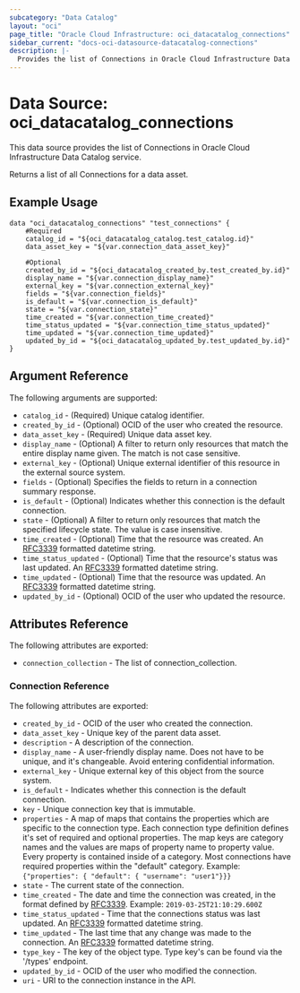 ```yaml
---
subcategory: "Data Catalog"
layout: "oci"
page_title: "Oracle Cloud Infrastructure: oci_datacatalog_connections"
sidebar_current: "docs-oci-datasource-datacatalog-connections"
description: |-
  Provides the list of Connections in Oracle Cloud Infrastructure Data Catalog service
---
```


# Data Source: oci_datacatalog_connections
This data source provides the list of Connections in Oracle Cloud Infrastructure Data Catalog service.

Returns a list of all Connections for a data asset.

## Example Usage

```hcl
data "oci_datacatalog_connections" "test_connections" {
	#Required
	catalog_id = "${oci_datacatalog_catalog.test_catalog.id}"
	data_asset_key = "${var.connection_data_asset_key}"

	#Optional
	created_by_id = "${oci_datacatalog_created_by.test_created_by.id}"
	display_name = "${var.connection_display_name}"
	external_key = "${var.connection_external_key}"
	fields = "${var.connection_fields}"
	is_default = "${var.connection_is_default}"
	state = "${var.connection_state}"
	time_created = "${var.connection_time_created}"
	time_status_updated = "${var.connection_time_status_updated}"
	time_updated = "${var.connection_time_updated}"
	updated_by_id = "${oci_datacatalog_updated_by.test_updated_by.id}"
}
```

## Argument Reference

The following arguments are supported:

* `catalog_id` - (Required) Unique catalog identifier.
* `created_by_id` - (Optional) OCID of the user who created the resource.
* `data_asset_key` - (Required) Unique data asset key.
* `display_name` - (Optional) A filter to return only resources that match the entire display name given. The match is not case sensitive.
* `external_key` - (Optional) Unique external identifier of this resource in the external source system.
* `fields` - (Optional) Specifies the fields to return in a connection summary response. 
* `is_default` - (Optional) Indicates whether this connection is the default connection.
* `state` - (Optional) A filter to return only resources that match the specified lifecycle state. The value is case insensitive.
* `time_created` - (Optional) Time that the resource was created. An [RFC3339](https://tools.ietf.org/html/rfc3339) formatted datetime string.
* `time_status_updated` - (Optional) Time that the resource's status was last updated. An [RFC3339](https://tools.ietf.org/html/rfc3339) formatted datetime string.
* `time_updated` - (Optional) Time that the resource was updated. An [RFC3339](https://tools.ietf.org/html/rfc3339) formatted datetime string.
* `updated_by_id` - (Optional) OCID of the user who updated the resource.


## Attributes Reference

The following attributes are exported:

* `connection_collection` - The list of connection_collection.

### Connection Reference

The following attributes are exported:

* `created_by_id` - OCID of the user who created the connection.
* `data_asset_key` - Unique key of the parent data asset.
* `description` - A description of the connection.
* `display_name` - A user-friendly display name. Does not have to be unique, and it's changeable. Avoid entering confidential information. 
* `external_key` - Unique external key of this object from the source system.
* `is_default` - Indicates whether this connection is the default connection.
* `key` - Unique connection key that is immutable.
* `properties` - A map of maps that contains the properties which are specific to the connection type. Each connection type definition defines it's set of required and optional properties. The map keys are category names and the values are maps of property name to property value. Every property is contained inside of a category. Most connections have required properties within the "default" category. Example: `{"properties": { "default": { "username": "user1"}}}` 
* `state` - The current state of the connection.
* `time_created` - The date and time the connection was created, in the format defined by [RFC3339](https://tools.ietf.org/html/rfc3339). Example: `2019-03-25T21:10:29.600Z` 
* `time_status_updated` - Time that the connections status was last updated. An [RFC3339](https://tools.ietf.org/html/rfc3339) formatted datetime string.
* `time_updated` - The last time that any change was made to the connection. An [RFC3339](https://tools.ietf.org/html/rfc3339) formatted datetime string. 
* `type_key` - The key of the object type. Type key's can be found via the '/types' endpoint.
* `updated_by_id` - OCID of the user who modified the connection.
* `uri` - URI to the connection instance in the API.

